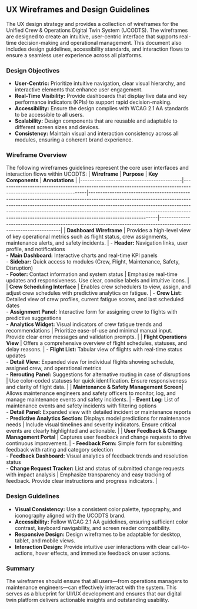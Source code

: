 ## UX Wireframes and Design Guidelines
The UX design strategy and provides a collection of wireframes for the Unified Crew & Operations Digital Twin System (UCODTS). The wireframes are designed to create an intuitive, user-centric interface that supports real-time decision-making and operational management. This document also includes design guidelines, accessibility standards, and interaction flows to ensure a seamless user experience across all platforms.

### Design Objectives
- **User-Centric:** Prioritize intuitive navigation, clear visual hierarchy, and interactive elements that enhance user engagement.
- **Real-Time Visibility:** Provide dashboards that display live data and key performance indicators (KPIs) to support rapid decision-making.
- **Accessibility:** Ensure the design complies with WCAG 2.1 AA standards to be accessible to all users.
- **Scalability:** Design components that are reusable and adaptable to different screen sizes and devices.
- **Consistency:** Maintain visual and interaction consistency across all modules, ensuring a coherent brand experience.

### Wireframe Overview
The following wireframes guidelines represent the core user interfaces and interaction flows within UCODTS:
| **Wireframe**                             | **Purpose**                                                                                                       | **Key Components**                                                                                                                                                                                                                                                                                                                                 | **Annotations**                                                                                                  |
|-------------------------------------------|-------------------------------------------------------------------------------------------------------------------|-----------------------------------------------------------------------------------------------------------------------------------------------------------------------------------------------------------------------------------------------------------------------------------------------------------------------------------------------------|------------------------------------------------------------------------------------------------------------------|
| **Dashboard Wireframe**                   | Provides a high-level view of key operational metrics such as flight status, crew assignments, maintenance alerts, and safety incidents. | - **Header:** Navigation links, user profile, and notifications<br>- **Main Dashboard:** Interactive charts and real-time KPI panels<br>- **Sidebar:** Quick access to modules (Crew, Flight, Maintenance, Safety, Disruption)<br>- **Footer:** Contact information and system status | Emphasize real-time updates and responsiveness. Use clear, concise labels and intuitive icons.                  |
| **Crew Scheduling Interface**             | Enables crew schedulers to view, assign, and adjust crew schedules with predictive analytics on fatigue.           | - **Crew List:** Detailed view of crew profiles, current fatigue scores, and last scheduled dates<br>- **Assignment Panel:** Interactive form for assigning crew to flights with predictive suggestions<br>- **Analytics Widget:** Visual indicators of crew fatigue trends and recommendations                                      | Prioritize ease-of-use and minimal manual input. Provide clear error messages and validation prompts.             |
| **Flight Operations View**                | Offers a comprehensive overview of flight schedules, statuses, and delay reasons.                                   | - **Flight List:** Tabular view of flights with real-time status updates<br>- **Detail View:** Expanded view for individual flights showing schedule, assigned crew, and operational metrics<br>- **Rerouting Panel:** Suggestions for alternative routing in case of disruptions                                        | Use color-coded statuses for quick identification. Ensure responsiveness and clarity of flight data.               |
| **Maintenance & Safety Management Screen**| Allows maintenance engineers and safety officers to monitor, log, and manage maintenance events and safety incidents. | - **Event Log:** List of maintenance events and safety incidents with filtering options<br>- **Detail Panel:** Expanded view with detailed incident or maintenance reports<br>- **Predictive Analytics Section:** Displays model predictions for maintenance needs                                                     | Include visual timelines and severity indicators. Ensure critical events are clearly highlighted and actionable.   |
| **User Feedback & Change Management Portal** | Captures user feedback and change requests to drive continuous improvement.                                         | - **Feedback Form:** Simple form for submitting feedback with rating and category selection<br>- **Feedback Dashboard:** Visual analytics of feedback trends and resolution status<br>- **Change Request Tracker:** List and status of submitted change requests with impact analysis                                   | Emphasize transparency and easy tracking of feedback. Provide clear instructions and progress indicators.         |

### Design Guidelines
- **Visual Consistency:** Use a consistent color palette, typography, and iconography aligned with the UCODTS brand.
- **Accessibility:** Follow WCAG 2.1 AA guidelines, ensuring sufficient color contrast, keyboard navigability, and screen reader compatibility.
- **Responsive Design:** Design wireframes to be adaptable for desktop, tablet, and mobile views.
- **Interaction Design:** Provide intuitive user interactions with clear call-to-actions, hover effects, and immediate feedback on user actions.

### Summary
The wireframes should ensure that all users—from operations managers to maintenance engineers—can effectively interact with the system. This serves as a blueprint for UI/UX development and ensures that our digital twin platform delivers actionable insights and outstanding usability.
